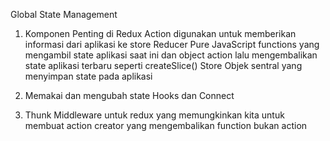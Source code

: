 Global State Management

1. Komponen Penting di Redux
    Action 
    digunakan untuk memberikan informasi dari aplikasi ke store
    Reducer
    Pure JavaScript functions yang mengambil state aplikasi saat ini dan object action lalu mengembalikan state aplikasi terbaru seperti createSlice()
    Store
    Objek sentral yang menyimpan state pada aplikasi

2. Memakai dan mengubah state
    Hooks dan Connect

3. Thunk Middleware untuk redux yang
    memungkinkan kita untuk membuat action
    creator yang mengembalikan function
    bukan action